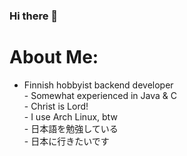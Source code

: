 ### Hi there 👋

<!--
**lattiahirvio/lattiahirvio** is a ✨ _special_ ✨ repository because its `README.md` (this file) appears on your GitHub profile.
-->

# About Me:
- Finnish hobbyist backend developer<br>- Somewhat experienced in Java & C <br>- Christ is Lord!<br>- I use Arch Linux, btw<br>- 日本語を勉強している<br>- 日本に行きたいです 
